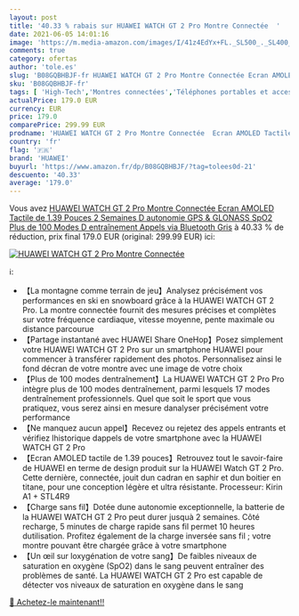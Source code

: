```yaml
---
layout: post
title: '40.33 % rabais sur HUAWEI WATCH GT 2 Pro Montre Connectée  '
date: 2021-06-05 14:01:16
image: 'https://m.media-amazon.com/images/I/41z4EdYx+FL._SL500_._SL400_.jpg'
comments: true
category: ofertas
author: 'tole.es'
slug: 'B08GQBHBJF-fr HUAWEI WATCH GT 2 Pro Montre Connectée Ecran AMOLED...'
sku: 'B08GQBHBJF-fr'
tags: [ 'High-Tech','Montres connectées','Téléphones portables et accessoires','huawei', ]
actualPrice: 179.0 EUR
currency: EUR
price: 179.0
comparePrice: 299.99 EUR
prodname: 'HUAWEI WATCH GT 2 Pro Montre Connectée  Ecran AMOLED Tactile de 1.39 Pouces  2 Semaines D autonomie  GPS & GLONASS  SpO2  Plus de 100 Modes D entraînement  Appels via Bluetooth Gris'
country: 'fr'
flag: '🇫🇷'
brand: 'HUAWEI'
buyurl: 'https://www.amazon.fr/dp/B08GQBHBJF/?tag=tolees0d-21'
descuento: '40.33'
average: '179.0'
---
```


Vous avez [HUAWEI WATCH GT 2 Pro Montre Connectée  Ecran AMOLED Tactile de 1.39 Pouces  2 Semaines D autonomie  GPS & GLONASS  SpO2  Plus de 100 Modes D entraînement  Appels via Bluetooth Gris](https://www.amazon.fr/dp/B08GQBHBJF/?tag=tolees0d-21)  à  40.33 % de réduction, prix final  179.0 EUR (original: 299.99 EUR) ici:

[![HUAWEI WATCH GT 2 Pro Montre Connectée  ](https://m.media-amazon.com/images/I/41z4EdYx+FL._SL500_._SL400_.jpg)](https://www.amazon.fr/dp/B08GQBHBJF/?tag=tolees0d-21)

ℹ️:

- 【La montagne comme terrain de jeu】Analysez précisément vos performances en ski en snowboard grâce à la HUAWEI WATCH GT 2 Pro. La montre connectée fournit des mesures précises et complètes sur votre fréquence cardiaque, vitesse moyenne, pente maximale ou distance parcourue
- 【Partage instantané avec HUAWEI Share OneHop】Posez simplement votre HUAWEI WATCH GT 2 Pro sur un smartphone HUAWEI pour commencer à transférer rapidement des photos. Personnalisez ainsi le fond décran de votre montre avec une image de votre choix
- 【Plus de 100 modes dentraînement】La HUAWEI WATCH GT 2 Pro Pro intègre plus de 100 modes dentraînement, parmi lesquels 17 modes dentraînement professionnels. Quel que soit le sport que vous pratiquez, vous serez ainsi en mesure danalyser précisément votre performance
- 【Ne manquez aucun appel】Recevez ou rejetez des appels entrants et vérifiez lhistorique dappels de votre smartphone avec la HUAWEI WATCH GT 2 Pro
- 【Ecran AMOLED tactile de 1.39 pouces】Retrouvez tout le savoir-faire de HUAWEI en terme de design produit sur la HUAWEI Watch GT 2 Pro. Cette dernière, connectée, jouit dun cadran en saphir et dun boitier en titane, pour une conception légère et ultra résistante. Processeur: Kirin A1 + STL4R9
- 【Charge sans fil】Dotée dune autonomie exceptionnelle, la batterie de la HUAWEI WATCH GT 2 Pro peut durer jusquà 2 semaines. Côté recharge, 5 minutes de charge rapide sans fil permet 10 heures dutilisation. Profitez également de la charge inversée sans fil ; votre montre pouvant être chargée grâce à votre smartphone
- 【Un œil sur loxygénation de votre sang】De faibles niveaux de saturation en oxygène (SpO2) dans le sang peuvent entraîner des problèmes de santé. La HUAWEI WATCH GT 2 Pro est capable de détecter vos niveaux de saturation en oxygène dans le sang

[🛒 Achetez-le maintenant!!](https://www.amazon.fr/dp/B08GQBHBJF/?tag=tolees0d-21)
